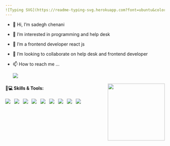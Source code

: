 ```yaml
---
![Typing SVG](https://readme-typing-svg.herokuapp.com?font=ubuntu&color=#3717e9&size=33&center=true&vCenter=true&lines=Hello+World;I+'m+sadegh;frontend+developer;Lifelong+Learner;Welcome+to+my+profile)
---
```

- 👋 Hi, I’m sadegh chenani
- 👀 I’m interested in programming and help desk
- 🌱 I’m a frontend developer  react js
- 💞️ I’m looking to collaborate on help desk and frontend developer
- 📫 How to reach me ...

  <a target="_blank" href="https://www.instagram.com/react_developerr"><img src="https://img.shields.io/badge/Instagram-E4405F?style=for-the-badge&logo=instagram&logoColor=white"/></a>&nbsp;&nbsp;



<div>
  <a href="https://github.com/sadeghch" align="right">
    <img height="180em" align="right" src="https://github-readme-stats.vercel.app/api/top-langs/?username=sadeghch&layout=compact&langs_count=7&theme=react"/>
  </a>
</div>

#### 🚀💻 Skills & Tools:
<p align="left">
  <img src="https://img.shields.io/badge/JavaScript-323330?style=for-the-badge&logo=javascript&logoColor=F7DF1E"/>&nbsp;&nbsp;
  <img src="https://img.shields.io/badge/HTML5-E34F26?style=for-the-badge&logo=html5&logoColor=white"/>&nbsp;&nbsp;
  <img src="https://img.shields.io/badge/CSS3-1572B6?style=for-the-badge&logo=css3&logoColor=white"/>&nbsp;&nbsp;
  <img src="https://img.shields.io/badge/Git-F05032?style=for-the-badge&logo=git&logoColor=white"/>&nbsp;&nbsp;
  <img src="https://img.shields.io/badge/React-000000?style=for-the-badge&logo=react&logoColor=61DAFB"/>&nbsp;&nbsp;
  <img src="https://img.shields.io/badge/npm-CB3837?style=for-the-badge&logo=npm&logoColor=white"/>&nbsp;&nbsp;
  <img src="https://img.shields.io/badge/Netlify-00C7B7?style=for-the-badge&logo=netlify&logoColor=white"/>&nbsp;&nbsp;
  <img src="https://img.shields.io/badge/GitHub-000000?style=for-the-badge&logo=github&logoColor=white"/>&nbsp;&nbsp;
  <img src="https://img.shields.io/badge/Visual_Studio_Code-0078D4?style=for-the-badge&logo=visual%20studio%20code&logoColor=white"/>&nbsp;&nbsp;
</p>


